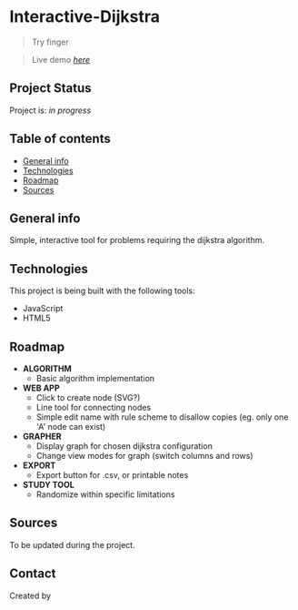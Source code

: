 # Interactive-Dijkstra

> Try finger

> Live demo [_here_](google.ca)


## Project Status
Project is: _in progress_ 


## Table of contents
* [General info](#general-info)
* [Technologies](#technologies)
* [Roadmap](#roadmap)
* [Sources](#sources)


## General info
Simple, interactive tool for problems requiring the dijkstra algorithm.
	
	
## Technologies
This project is being built with the following tools:
* JavaScript
* HTML5


## Roadmap
* **ALGORITHM**
  * Basic algorithm implementation
* **WEB APP**
  * Click to create node (SVG?)
  * Line tool for connecting nodes
  * Simple edit name with rule scheme to disallow copies (eg. only one 'A' node can exist)
* **GRAPHER**
  * Display graph for chosen dijkstra configuration
  * Change view modes for graph (switch columns and rows)
* **EXPORT**
  * Export button for .csv, or printable notes
* **STUDY TOOL**
  * Randomize within specific limitations


## Sources
To be updated during the project.


## Contact
Created by 
